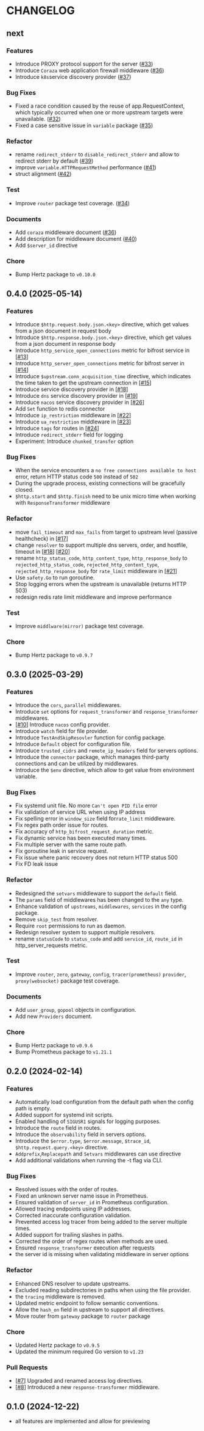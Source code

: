 # CHANGELOG

## next

### **Features**

- Introduce PROXY protocol support for the server ([#33](https://github.com/nite-coder/bifrost/pull/33))
- Introduce `Coraza` web application firewall middleware ([#36](https://github.com/nite-coder/bifrost/pull/36))
- Introduce `k8s`service discovery provider ([#37](https://github.com/nite-coder/bifrost/pull/37))

### **Bug Fixes**

- Fixed a race condition caused by the reuse of app.RequestContext, which typically occurred when one or more upstream targets were unavailable. ([#32](https://github.com/nite-coder/bifrost/pull/32))
- Fixed a case sensitive issue in `variable` package ([#35](https://github.com/nite-coder/bifrost/pull/35))

### **Refactor**

- rename `redirect_stderr` to `disable_redirect_stderr` and allow to redirect stderr by default ([#39](https://github.com/nite-coder/bifrost/pull/39))
- improve `variable.HTTPRequestMethod` performance ([#41](https://github.com/nite-coder/bifrost/pull/41))
- struct alignment ([#42](https://github.com/nite-coder/bifrost/pull/42))

### **Test**

- Improve `router` package test coverage. ([#34](https://github.com/nite-coder/bifrost/pull/34))

### **Documents**

- Add `coraza` middleware document ([#36](https://github.com/nite-coder/bifrost/pull/36))
- Add description for middleware document ([#40](https://github.com/nite-coder/bifrost/pull/40))
- Add `$server_id` directive

### **Chore**

- Bump Hertz package to `v0.10.0`

## 0.4.0 (2025-05-14)

### **Features**

- Introduce `$http.request.body.json.<key>` directive, which get values from a json document in request body
- Introduce `$http.response.body.json.<key>` directive, which get values from a json document in response body
- Introduce `http_service_open_connections` metric for bifrost service in [[#13](https://github.com/nite-coder/bifrost/pull/13)]
- Introduce `http_server_open_connections` metric for bifrost server in [[#14](https://github.com/nite-coder/bifrost/pull/14)]
- Introduce `$upstream.conn_acquisition_time` directive, which indicates the time taken to get the upstream connection in [[#15](https://github.com/nite-coder/bifrost/pull/15)]
- Introduce service discovery provider in [[#18](https://github.com/nite-coder/bifrost/pull/18)]
- Introduce `dns` service discovery provider in [[#19](https://github.com/nite-coder/bifrost/pull/19)]
- Introduce `nacos` service discovery provider in [[#26](https://github.com/nite-coder/bifrost/pull/26)]
- Add `Set` function to redis connector
- Introduce `ip_restriction` middleware in [[#22](https://github.com/nite-coder/bifrost/pull/22)]
- Introduce `ua_restriction` middleware in [[#23](https://github.com/nite-coder/bifrost/pull/23)]
- Introduce `tags` for routes in [[#24](https://github.com/nite-coder/bifrost/pull/24)]
- Introduce `redirect_stderr` field for logging
- Experiment: Introduce `chunked_transfer` option

### **Bug Fixes**

- When the service encounters a `no free connections available to host` error, return HTTP status code `500` instead of `502`
- During the upgrade process, existing connections will be gracefully closed.
- `$http.start` and `$http.finish` need to be unix micro time when working with `ResponseTransformer` middleware

### **Refactor**

- move `fail_timeout` and `max_fails` from target to upstream level (passive healthcheck) in [[#17](https://github.com/nite-coder/bifrost/pull/17)]
- change `resolver` to support multiple dns servers, order, and hostfile, timeout in [[#18](https://github.com/nite-coder/bifrost/pull/18)] [[#20](https://github.com/nite-coder/bifrost/pull/20)]
- rename `http_status_code`, `http_content_type`, `http_response_body` to `rejected_http_status_code`, `rejected_http_content_type`, `rejected_http_response_body` for `rate_limit` middleware in [[#21](https://github.com/nite-coder/bifrost/pull/21)]
- Use `safety.Go` to run goroutine.
- Stop logging errors when the upstream is unavailable (returns HTTP 503)
- redesign redis rate limit middleware and improve performance

### **Test**

- Improve `middlware(mirror)` package test coverage.

### **Chore**

- Bump Hertz package to `v0.9.7`

## 0.3.0 (2025-03-29)

### **Features**

- Introduce the `cors`, `parallel` middlewares.
- Introduce `set` options for `request_transformer` and `response_transformer` middlewares.
- [[#10](https://github.com/nite-coder/bifrost/pull/10)] Introduce `nacos` config provider.
- Introduce `watch` field for file provider.
- Introduce `TestAndSkipResovler` function for config package.
- Introduce `Default` object for configuration file.
- Introduce `trusted_cidrs` and `remote_ip_headers` field for servers options.
- Introduce the `connector` package, which manages third-party connections and can be utilized by middlewares.
- Introduce the `$env` directive, which allow to get value from environment variable.

### **Bug Fixes**

- Fix systemd unit file.  No more `Can't open PID file` error
- Fix validation of service URL when using IP address
- Fix spelling error in `window_size` field for`rate_limit` middleware.
- Fix regex path order issue for routes.
- Fix accuracy of `http_bifrost_request_duration` metric.
- Fix dynamic service has been executed many times.
- Fix multiple server with the same route path.
- Fix goroutine leak in service request.
- Fix issue where panic recovery does not return HTTP status 500
- Fix FD leak issue

### **Refactor**

- Redesigned the `setvars` middleware to support the `default` field.
- The `params` field of middlewares has been changed to the `any` type.
- Enhance validation of `upstreams`, `middlewares`, `services` in the config package.
- Remove `skip_test` from resolver.
- Require `root` permissions to run as daemon.
- Redesign resolver system to support multiple resolvers.
- rename `statusCode` to `status_code` and add `service_id`, `route_id` in http_server_requests metric.

### **Test**

- Improve `router`, `zero`, `gateway`, `config`, `tracer(prometheus)` `provider`, `proxy(websocket)` package test coverage.

### **Documents**

- Add `user_group`, `gopool` objects in configuration.
- Add new `Providers` document.

### **Chore**

- Bump Hertz package to `v0.9.6`
- Bump Prometheus package to `v1.21.1`

## 0.2.0 (2024-02-14)

### **Features**

- Automatically load configuration from the default path when the config path is empty.
- Added support for systemd init scripts.
- Enabled handling of `SIGUSR1` signals for logging purposes.
- Introduce the `route` field in routes.
- Introduce the `observability` field in servers options.
- Introduce the `$error.type`, `$error.message`, `$trace_id`, `$http.request.query.<key>` directive.
- `Addprefix`,`Replacepath` and `Setvars` middlewares can use directive
- Add additional validations when running the -t flag via CLI.

### **Bug Fixes**

- Resolved issues with the order of routes.
- Fixed an unknown server name issue in Prometheus.
- Ensured validation of `server_id` in Prometheus configuration.
- Allowed tracing endpoints using IP addresses.
- Corrected inaccurate configuration validation.
- Prevented access log tracer from being added to the server multiple times.
- Added support for trailing slashes in paths.
- Corrected the order of regex routes when methods are used.
- Ensured `response_transformer` execution after requests
- the server id is missing when validating middleware in server options

### **Refactor**

- Enhanced DNS resolver to update upstreams.
- Excluded reading subdirectories in paths when using the file provider.
- the `tracing` middleware is removed.
- Updated metric endpoint to follow semantic conventions.
- Allow the `hash_on` field in upstream to support all directives.
- Move router from `gateway` package to `router` package

### **Chore**

- Updated Hertz package to `v0.9.5`
- Updated the minimum required Go version to `v1.23`

### **Pull Requests**

- [[#7](https://github.com/nite-coder/bifrost/pull/7)] Upgraded and renamed access log directives.
- [[#8](https://github.com/nite-coder/bifrost/pull/8)] Introduced a new `response-transformer` middleware.

## 0.1.0 (2024-12-22)

- all features are implemented and allow for previewing
